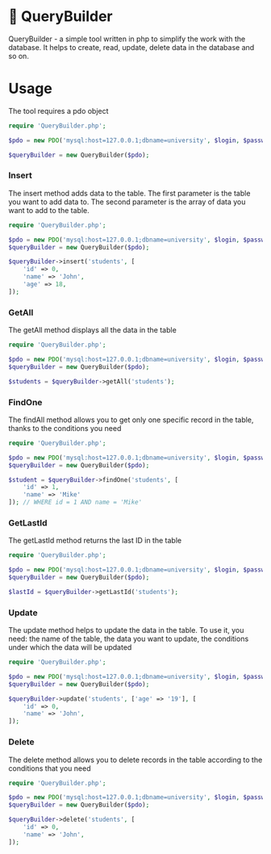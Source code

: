 # 📜 QueryBuilder

QueryBuilder - a simple tool written in php to simplify the work with the database. It helps to create, read, update, delete data in the database and so on.

# Usage
The tool requires a pdo object

```php
require 'QueryBuilder.php';

$pdo = new PDO('mysql:host=127.0.0.1;dbname=university', $login, $password);

$queryBuilder = new QueryBuilder($pdo);
```

### Insert
The insert method adds data to the table. The first parameter is the table you want to add data to. The second parameter is the array of data you want to add to the table.

```php
require 'QueryBuilder.php';

$pdo = new PDO('mysql:host=127.0.0.1;dbname=university', $login, $password);
$queryBuilder = new QueryBuilder($pdo);

$queryBuilder->insert('students', [
    'id' => 0,
    'name' => 'John',
    'age' => 18,
]);
```  
  
  
### GetAll
The getAll method displays all the data in the table

```php
require 'QueryBuilder.php';

$pdo = new PDO('mysql:host=127.0.0.1;dbname=university', $login, $password);
$queryBuilder = new QueryBuilder($pdo);

$students = $queryBuilder->getAll('students');
```
  
  
  
### FindOne
The findAll method allows you to get only one specific record in the table, thanks to the conditions you need

```php
require 'QueryBuilder.php';

$pdo = new PDO('mysql:host=127.0.0.1;dbname=university', $login, $password);
$queryBuilder = new QueryBuilder($pdo);

$student = $queryBuilder->findOne('students', [
    'id' => 1,
    'name' => 'Mike'
]); // WHERE id = 1 AND name = 'Mike'
```



### GetLastId
The getLastId method returns the last ID in the table

```php
require 'QueryBuilder.php';

$pdo = new PDO('mysql:host=127.0.0.1;dbname=university', $login, $password);
$queryBuilder = new QueryBuilder($pdo);

$lastId = $queryBuilder->getLastId('students');
```



### Update
The update method helps to update the data in the table. To use it, you need: the name of the table, the data you want to update, the conditions under which the data will be updated

```php
require 'QueryBuilder.php';

$pdo = new PDO('mysql:host=127.0.0.1;dbname=university', $login, $password);
$queryBuilder = new QueryBuilder($pdo);

$queryBuilder->update('students', ['age' => '19'], [
    'id' => 0,
    'name' => 'John',
]);
```



### Delete
The delete method allows you to delete records in the table according to the conditions that you need

```php
require 'QueryBuilder.php';

$pdo = new PDO('mysql:host=127.0.0.1;dbname=university', $login, $password);
$queryBuilder = new QueryBuilder($pdo);

$queryBuilder->delete('students', [
    'id' => 0,
    'name' => 'John',
]);
```

